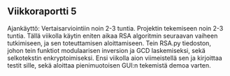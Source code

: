 ## Viikkoraportti 5

Ajankäyttö: Vertaisarviointiin noin 2-3 tuntia. Projektin tekemiseen noin 2-3 tuntia.
Tällä viikolla käytin eniten aikaa RSA algoritmin seuraavan vaiheen tutkimiseen, ja sen toteuttamisen aloittamiseen. Tein RSA.py tiedoston, johon tein funktiot
modulaarisen inversion ja GCD laskemiseksi, sekä selkotekstin enkryptoimiseksi.
Ensi viikolla aion viimeistellä sen ja kirjoittaa testit sille, sekä aloittaa pienimuotoisen GUI:n tekemistä demoa varten.

